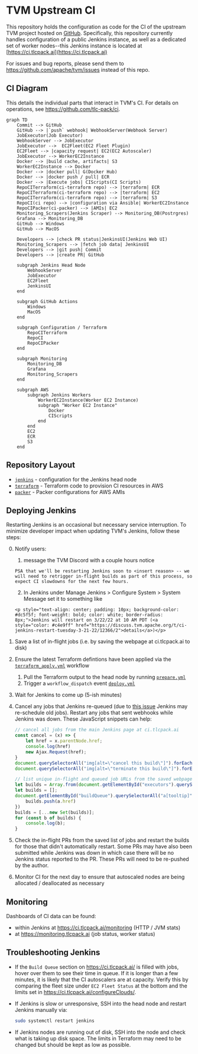 # TVM Upstream CI

This repository holds the configuration as code for the CI of the upstream TVM project hosted on [GitHub](https://github.com/apache/tvm). Specifically, this repository currently handles configuration of a public Jenkins instance, as well as a dedicated set of worker nodes--this Jenkins instance is located at [https://ci.tlcpack.ai](https://ci.tlcpack.ai)

For issues and bug reports, please send them to https://github.com/apache/tvm/issues instead of this repo.

## CI Diagram

This details the individual parts that interact in TVM's CI. For details on operations, see https://github.com/tlc-pack/ci.

```mermaid
graph TD
    Commit --> GitHub
    GitHub --> |`push` webhook| WebhookServer(Webhook Server)
    JobExecutor(Job Executor)
    WebhookServer --> JobExecutor
    JobExecutor -->  EC2Fleet(EC2 Fleet Plugin)
    EC2Fleet --> |capacity request| EC2(EC2 Autoscaler)
    JobExecutor --> WorkerEC2Instance
    Docker --> |build cache, artifacts| S3
    WorkerEC2Instance --> Docker
    Docker --> |docker pull| G(Docker Hub)
    Docker --> |docker push / pull| ECR
    Docker --> |Execute jobs| CIScripts(CI Scripts)
    RepoCITerraform(ci-terraform repo) --> |terraform| ECR
    RepoCITerraform(ci-terraform repo) --> |terraform| EC2
    RepoCITerraform(ci-terraform repo) --> |terraform| S3
    RepoCI(ci repo) --> |configuration via Ansible| WorkerEC2Instance
    RepoCIPacker(ci-packer) --> |AMIs| EC2
    Monitoring_Scrapers(Jenkins Scraper) --> Monitoring_DB(Postrgres)
    Grafana --> Monitoring_DB
    GitHub --> Windows
    GitHub --> MacOS

    Developers --> |check PR status|JenkinsUI(Jenkins Web UI)
    Monitoring_Scrapers --> |fetch job data| JenkinsUI
    Developers --> |git push| Commit
    Developers --> |create PR| GitHub

    subgraph Jenkins Head Node
        WebhookServer
        JobExecutor
        EC2Fleet
        JenkinsUI
    end

    subgraph GitHub Actions
        Windows
        MacOS
    end

    subgraph Configuration / Terraform
        RepoCITerraform
        RepoCI
        RepoCIPacker
    end

    subgraph Monitoring
        Monitoring_DB
        Grafana
        Monitoring_Scrapers
    end

    subgraph AWS
        subgraph Jenkins Workers
            WorkerEC2Instance(Worker EC2 Instance)
            subgraph "Worker EC2 Instance"
                Docker
                CIScripts
            end
        end
        EC2
        ECR
        S3
    end

```

## Repository Layout

* [`jenkins`](./jenkins) - configuration for the Jenkins head node
* [`terraform`](./terraform) - Terraform code to provision CI resources in AWS
* [`packer`](./packer) - Packer configurations for AWS AMIs


## Deploying Jenkins

Restarting Jenkins is an occasional but necessary service interruption. To minimize developer impact when updating TVM's Jenkins, follow these steps:

0. Notify users:
    1.  message the TVM Discord with a couple hours notice
    ```
    PSA that we'll be restarting Jenkins soon to <insert reason> -- we will need to retrigger in-flight builds as part of this process, so expect CI slowdowns for the next few hours.
    ```
   2. In Jenkins under Manage Jenkins > Configure System > System Message set it to something like

   ```
   <p style="text-align: center; padding: 10px; background-color: #dc5f5f; font-weight: bold; color: white; border-radius: 8px;">Jenkins will restart on 3/22/22 at 10 AM PDT (<a style="color: #c4e9ff" href="https://discuss.tvm.apache.org/t/ci-jenkins-restart-tuesday-3-21-22/12366/2">details</a>)</p>
   ````
1. Save a list of in-flight jobs (i.e. by saving the webpage at ci.tlcpack.ai to disk)
2. Ensure the latest Terraform defintions have been applied via the [`terraform_apply.yml`](/.github/workflows/terraform_apply.yml) workflow
    1. Pull the Terraform output to the head node by running [`prepare.yml`](https://github.com/tlc-pack/ci/actions/workflows/prepare.yml)
    2. Trigger a `workflow_dispatch` event [`deploy.yml`](https://github.com/tlc-pack/ci/actions/workflows/deploy.yml)
3. Wait for Jenkins to come up (5-ish minutes)
4. Cancel any jobs that Jenkins re-queued (due to [this issue](https://issues.jenkins.io/browse/JENKINS-51936) Jenkins may re-schedule old jobs). Restart any jobs that sent webhooks while Jenkins was down. These JavaScript snippets can help:
    ```javascript
    // cancel all jobs from the main Jenkins page at ci.tlcpack.ai
    const cancel = (x) => {
        let href = x.parentNode.href;
        console.log(href)
        new Ajax.Request(href);
    }
    document.querySelectorAll("img[alt=\"cancel this build\"]").forEach(cancel)
    document.querySelectorAll("img[alt=\"terminate this build\"]").forEach(cancel)
    ```

    ```javascript
    // list unique in-flight and queued job URLs from the saved webpage HTML
    let builds = Array.from(document.getElementById("executors").querySelectorAll("table[tooltip]")).map(x => x.previousSibling.href)
    let builds = [];
    document.getElementById("buildQueue").querySelectorAll("a[tooltip]").forEach(a => {
        builds.push(a.href)
    })
    builds = [...new Set(builds)];
    for (const b of builds) {
        console.log(b);
    }
    ```
5. Check the in-flight PRs from the saved list of jobs and restart the builds for those that didn't automatically restart. Some PRs may have also been submitted while Jenkins was down in which case there will be no Jenkins status reported to the PR. These PRs will need to be re-pushed by the author.
6. Monitor CI for the next day to ensure that autoscaled nodes are being allocated / deallocated as necessary

## Monitoring

Dashboards of CI data can be found:
* within Jenkins at https://ci.tlcpack.ai/monitoring (HTTP / JVM stats)
* at https://monitoring.tlcpack.ai (job status, worker status)

## Troubleshooting Jenkins

- If the `Build Queue` section on https://ci.tlcpack.ai/ is filled with jobs, hover over them to see their time in queue. If it is longer than a few minutes, it is likely that the CI autoscalers are at capacity. Verify this by comparing the fleet size under `EC2 Fleet Status` at the bottom and the limits set in https://ci.tlcpack.ai/configureClouds/.

- If Jenkins is slow or unresponsive, SSH into the head node and restart Jenkins manually via:

    ```bash
    sudo systemctl restart jenkins
    ```
- If Jenkins nodes are running out of disk, SSH into the node and check what is taking up disk space. The limits in Terraform may need to be changed but should be kept as low as possible.
